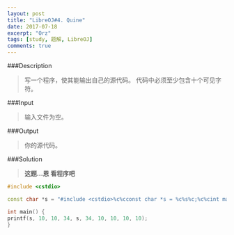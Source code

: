 ```yaml
---
layout: post
title: "LibreOJ#4. Quine"
date: 2017-07-18
excerpt: "Orz"
tags: [study, 题解, LibreOJ]
comments: true
---
```


###Description

>写一个程序，使其能输出自己的源代码。
代码中必须至少包含十个可见字符。

###Input

>输入文件为空。

###Output

>你的源代码。

###Solution

>**这题...恩 看程序吧**

```cpp
#include <cstdio>

const char *s = "#include <cstdio>%c%cconst char *s = %c%s%c;%c%cint main() {%cprintf(s, 10, 10, 34, s, 34, 10, 10, 10, 10);%c}";

int main() {
printf(s, 10, 10, 34, s, 34, 10, 10, 10, 10);
}

```
